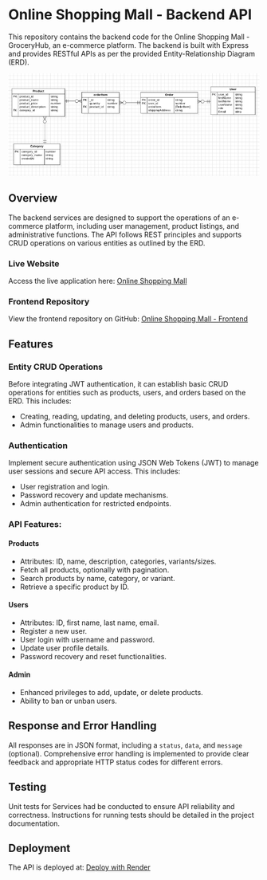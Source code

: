 # Online Shopping Mall - Backend API

This repository contains the backend code for the Online Shopping Mall - GroceryHub, an e-commerce platform. The backend is built with Express and provides RESTful APIs as per the provided Entity-Relationship Diagram (ERD).

![ER Diagram](readmePic/ER%20diagram.png)

## Overview

The backend services are designed to support the operations of an e-commerce platform, including user management, product listings, and administrative functions. The API follows REST principles and supports CRUD operations on various entities as outlined by the ERD.

### Live Website

Access the live application here: [Online Shopping Mall](https://online-shopping-mall.vercel.app/)

### Frontend Repository

View the frontend repository on GitHub: [Online Shopping Mall - Frontend](https://github.com/Gugu9911/Online-Shopping-Mall---Frontend)

## Features

### Entity CRUD Operations

Before integrating JWT authentication, it can establish basic CRUD operations for entities such as products, users, and orders based on the ERD. This includes:

- Creating, reading, updating, and deleting products, users, and orders.
- Admin functionalities to manage users and products.

### Authentication

Implement secure authentication using JSON Web Tokens (JWT) to manage user sessions and secure API access. This includes:

- User registration and login.
- Password recovery and update mechanisms.
- Admin authentication for restricted endpoints.

### API Features:

#### Products

- Attributes: ID, name, description, categories, variants/sizes.
- Fetch all products, optionally with pagination.
- Search products by name, category, or variant.
- Retrieve a specific product by ID.

#### Users

- Attributes: ID, first name, last name, email.
- Register a new user.
- User login with username and password.
- Update user profile details.
- Password recovery and reset functionalities.

#### Admin

- Enhanced privileges to add, update, or delete products.
- Ability to ban or unban users.

## Response and Error Handling

All responses are in JSON format, including a `status`, `data`, and `message` (optional). Comprehensive error handling is implemented to provide clear feedback and appropriate HTTP status codes for different errors.

## Testing

Unit tests for Services had be conducted to ensure API reliability and correctness. Instructions for running tests should be detailed in the project documentation.

## Deployment

The API is deployed at: [Deploy with Render](https://online-shopping-mall-api.onrender.com)
